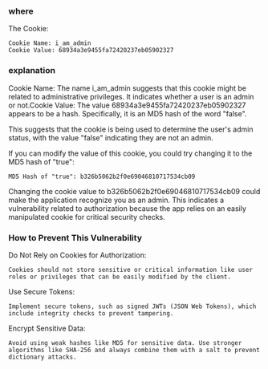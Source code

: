 ### where
The Cookie:

    Cookie Name: i_am_admin
    Cookie Value: 68934a3e9455fa72420237eb05902327
    
### explanation
Cookie Name: The name i_am_admin suggests that this cookie might be related to administrative privileges. It indicates whether a user is an admin or not.Cookie Value: The value 68934a3e9455fa72420237eb05902327 appears to be a hash. Specifically, it is an MD5 hash of the word "false".

This suggests that the cookie is being used to determine the user's admin status, with the value "false" indicating they are not an admin.

If you can modify the value of this cookie, you could try changing it to the MD5 hash of "true": 

    MD5 Hash of "true": b326b5062b2f0e69046810717534cb09

Changing the cookie value to b326b5062b2f0e69046810717534cb09 could make the application recognize you as an admin. This indicates a vulnerability related to authorization because the app relies on an easily manipulated cookie for critical security checks.

### How to Prevent This Vulnerability

Do Not Rely on Cookies for Authorization:

    Cookies should not store sensitive or critical information like user roles or privileges that can be easily modified by the client.

Use Secure Tokens:

    Implement secure tokens, such as signed JWTs (JSON Web Tokens), which include integrity checks to prevent tampering.

Encrypt Sensitive Data:

    Avoid using weak hashes like MD5 for sensitive data. Use stronger algorithms like SHA-256 and always combine them with a salt to prevent dictionary attacks.
